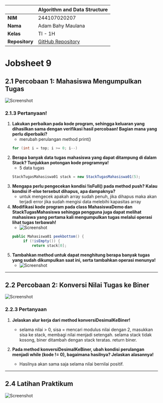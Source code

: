 |                | Algorithm and Data Structure                                                  |
| -------------- | ----------------------------------------------------------------------------- |
| **NIM**        | 244107020207                                                                  |
| **Nama**       | Adam Bahy Maulana                                                             |
| **Kelas**      | TI - 1H                                                                       |
| **Repository** | [GitHub Repository](https://github.com/adambahyn/01_AdamBahyMaulana_PRAKALSD) |

# Jobsheet 9

## 2.1 Percobaan 1: Mahasiswa Mengumpulkan Tugas

![Screenshot](1.png)

### **2.1.3 Pertanyaan!**

1. **Lakukan perbaikan pada kode program, sehingga keluaran yang dihasilkan sama dengan verifikasi hasil percobaan! Bagian mana yang perlu diperbaiki?**
   - merubah perulangan method print()
   ```java
   for (int i = top; i >= 0; i--)
   ```
2. **Berapa banyak data tugas mahasiswa yang dapat ditampung di dalam Stack? Tunjukkan potongan kode programnya!**
   - 5 data tugas
   ```java
   StackTugasMahasiswa01 stack = new StackTugasMahasiswa01(5);
   ```
3. **Mengapa perlu pengecekan kondisi !isFull() pada method push? Kalau kondisi if-else tersebut dihapus, apa dampaknya?**
   - untuk mengecek apakah array sudah penuh, jika dihapus maka akan terjadi error jika sudah mengisi data melebihi kapasitas array
4. **Modifikasi kode program pada class MahasiswaDemo dan StackTugasMahasiswa sehingga pengguna juga dapat melihat mahasiswa yang pertama kali mengumpulkan tugas melalui operasi lihat tugas terbawah!**
   - ![Screenshot](2.png)
   ```java
   public Mahasiswa01 peekbottom() {
        if (!isEmpty()) {
            return stack[0];
   ```
5. **Tambahkan method untuk dapat menghitung berapa banyak tugas yang sudah dikumpulkan saat ini, serta tambahkan operasi menunya!**
   - ![Screenshot](3.png)



---

## 2.2 Percobaan 2: Konversi Nilai Tugas ke Biner 

![Screenshot](4.png)

### **2.2.3 Pertanyaan**

1. **Jelaskan alur kerja dari method konversiDesimalKeBiner!**
   - selama nilai > 0, sisa = mencari modulus nilai dengan 2, masukkan sisa ke stack, membagi nilai menjadi setengah.
   selama stack tidak kosong, biner ditambah dengan stack teratas.
   return biner.

2. **Pada method konversiDesimalKeBiner, ubah kondisi perulangan menjadi while (kode != 0), bagaimana hasilnya? Jelaskan alasannya!**
   - Hasilnya akan sama saja selama nilai bernilai positif.
---

## 2.4 Latihan Praktikum

![Screenshot](5.png)


